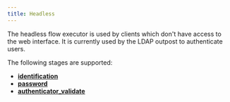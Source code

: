 ```yaml
---
title: Headless
---
```


The headless flow executor is used by clients which don't have access to the web interface. It is currently used by the LDAP outpost to authenticate users.

The following stages are supported:

-   [**identification**](../stages/identification/)
-   [**password**](../stages/password/)
-   [**authenticator_validate**](../stages/authenticator_validate/)
